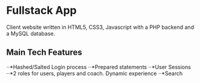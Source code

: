 # Fullstack App

Client website written in HTML5, CSS3, Javascript with a PHP backend and a MySQL database.

## Main Tech Features
⋅⋅*Hashed/Salted Login process
⋅⋅*Prepared statements
⋅⋅*User Sessions
⋅⋅*2 roles for users, players and coach. Dynamic experience
⋅⋅*Search
